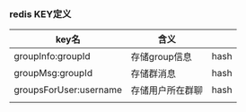 ### redis KEY定义
| key名                  | 含义             |      |
| ---------------------- | ---------------- | ---- |
| groupInfo:groupId      | 存储group信息    | hash |
| groupMsg:groupId       | 存储群消息       | hash |
| groupsForUser:username | 存储用户所在群聊 | hash |
|                        |                  |      |

